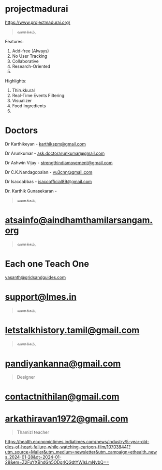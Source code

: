 # projectmadurai

https://www.projectmadurai.org/

> வணக்கம்,

Features:

1. Add-free (Always)
2. No User Tracking
3. Collaborative
4. Research-Oriented
5. 

Highlights:

1. Thirukkural
2. Real-Time Events Filtering
3. Visualizer
4. Food Ingredients
5. 

# Doctors

Dr Karthikeyan - karthikspm@gmail.com

Dr Arunkumar - ask.doctorarunkumar@gmail.com

Dr Ashwin Vijay - strengthindiamovement@gmail.com

Dr C.K.Nandagopalan - vu3cnn@gmail.com

Dr Isaccabbas - isaccofficial89@gmail.com 

Dr. Karthik Gunasekaran - 

> வணக்கம்,

> 

# atsainfo@aindhamthamilarsangam.org

> வணக்கம்,

> 

# Each one Teach One

vasanth@gridsandguides.com


# support@lmes.in
> வணக்கம்,

# letstalkhistory.tamil@gmail.com

> வணக்கம்,


# pandiyankanna@gmail.com

> Designer

# contactnithilan@gmail.com

# arkathiravan1972@gmail.com

> Thamizl teacher

https://health.economictimes.indiatimes.com/news/industry/5-year-old-dies-of-heart-failure-while-watching-cartoon-film/107038441?utm_source=Mailer&utm_medium=newsletter&utm_campaign=ethealth_news_2024-01-28&dt=2024-01-28&em=Z2FuYXBhdGh5ODg4QGdtYWlsLmNvbQ==